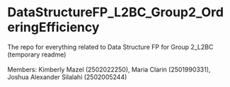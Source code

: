 # DataStructureFP_L2BC_Group2_OrderingEfficiency
The repo for everything related to Data Structure FP for Group 2_L2BC (temporary readme)
<br>
<br>
Members: Kimberly Mazel (2502022250), Maria Clarin (2501990331), Joshua Alexander Silalahi (2502005244)
